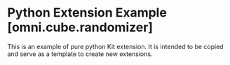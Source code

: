 # Python Extension Example [omni.cube.randomizer]

This is an example of pure python Kit extension. It is intended to be copied and serve as a template to create new extensions.

